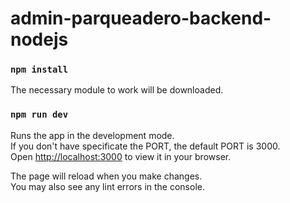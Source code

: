 # admin-parqueadero-backend-nodejs

### `npm install`

The necessary module to work will be downloaded.

### `npm run dev`

Runs the app in the development mode.\
If you don't have specificate the PORT, the default PORT is 3000.\
Open [http://localhost:3000](http://localhost:3000) to view it in your browser.

The page will reload when you make changes.\
You may also see any lint errors in the console.
